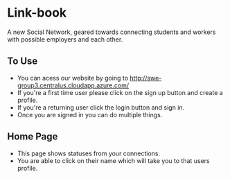 # Link-book
A new Social Network, geared towards connecting students and workers with possible employers and each other.

## To Use
- You can acess our website by going to http://swe-group3.centralus.cloudapp.azure.com/
- If you're a first time user please click on the sign up button and create a profile.
- If you're a returning user click the login button and sign in.
- Once you are signed in you can do multiple things.
## Home Page
- This page shows statuses from your connections.
- You are able to click on their name which will take you to that users profile.
